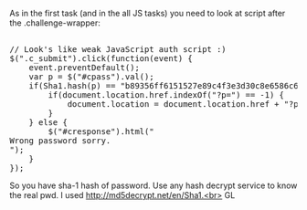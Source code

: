 As in the first task (and in the all JS tasks) you need to look at script after the .challenge-wrapper:<br>
<pre>

// Look's like weak JavaScript auth script :)
$(".c_submit").click(function(event) {
    event.preventDefault();
    var p = $("#cpass").val();
    if(Sha1.hash(p) == "b89356ff6151527e89c4f3e3d30c8e6586c63962") {
        if(document.location.href.indexOf("?p=") == -1) {   
            document.location = document.location.href + "?p=" + p;
        }
    } else {
        $("#cresponse").html("<div class='alert alert-danger'>Wrong password sorry.</div>");
    }
});
</pre>
So you have sha-1 hash of password. Use any hash decrypt service to know the real pwd. I used http://md5decrypt.net/en/Sha1.<br>
GL